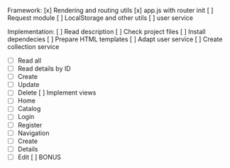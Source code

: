 Framework:
[x] Rendering and routing utils
[x] app.js with router init
[ ] Request module
[ ] LocalStorage and other utils
[ ] user service

Implementation:
[ ] Read description
[ ] Check project files
[ ] Install dependecies
[ ] Prepare HTML templates
[ ] Adapt user service
[ ] Create collection service
 - [ ] Read all
 - [ ] Read details by ID
 - [ ] Create
 - [ ] Update
 - [ ] Delete
[ ] Implement views
 - [ ] Home
 - [ ] Catalog
 - [ ] Login
 - [ ] Register
 - [ ] Navigation
 - [ ] Create
 - [ ] Details
 - [ ] Edit 
[ ] BONUS 
